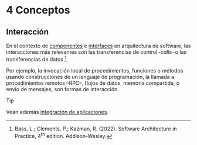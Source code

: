 # 4 Conceptos

## Interacción

En el contexto de [componentes](./4_Componente.md) e
[interfaces](./4_Interfaz.md) en arquitectura de software, las interacciones más
relevantes son las transferencias de control ‑*calls*‑ o las transferencias de
datos [^1].

[^1]: Bass, L.; Clements, P.; Kazman, R. (2022). Software Architecture in
    Practice, 4<sup>th</sup> edition. Addison-Wesley.

Por ejemplo, la invocación local de procedimientos, funciones o métodos usando
construcciones de un lenguaje de programación, la llamada a procedimientos
remotos –RPC–, flujos de datos, memoria compartida, o envío de mensajes, son
formas de interacción.

> [!TIP]
> Vean además [integración de
> aplicaciones](/2_Tecnicas_y_herramientas/2_13_.Integracion_aplicaciones/2_13_.Integracion_aplicaciones.md).
